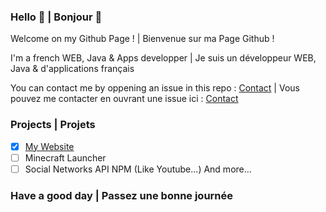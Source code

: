 ### Hello 👋 | Bonjour 👋

Welcome on my Github Page ! | Bienvenue sur ma Page Github !

I'm a french WEB, Java & Apps developper | Je suis un développeur WEB, Java & d'applications français

You can contact me by oppening an issue in this repo : [Contact](https://github.com/Vortezz/Vortezz/issues) | Vous pouvez me contacter en ouvrant une issue ici : [Contact](https://github.com/Vortezz/Vortezz/issues)

### Projects | Projets

- [x] [My Website](https://vortezz.fr)
- [ ] Minecraft Launcher
- [ ] Social Networks API NPM (Like Youtube...)
And more...

### Have a good day | Passez une bonne journée
